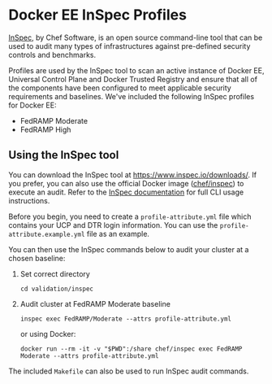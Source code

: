 # Docker EE InSpec Profiles

[InSpec](https://inspec.io), by Chef Software, is an open source command-line tool that can be used to audit many types of infrastructures against pre-defined security controls and benchmarks.

Profiles are used by the InSpec tool to scan an active instance of Docker EE, Universal Control Plane and Docker Trusted Registry and ensure that all of the components have been configured to meet applicable security requirements and baselines. We've included the following InSpec profiles for Docker EE:

- FedRAMP Moderate
- FedRAMP High


## Using the InSpec tool

You can download the InSpec tool at https://www.inspec.io/downloads/. If you prefer, you can also use the official Docker image ([chef/inspec](https://store.docker.com/community/images/chef/inspec)) to execute an audit. Refer to the [InSpec documentation](https://www.inspec.io/docs/) for full CLI usage instructions.

Before you begin, you need to create a `profile-attribute.yml` file which contains your UCP and DTR login information. You can use the `profile-attribute.example.yml` file as an example.

You can then use the InSpec commands below to audit your cluster at a chosen baseline:

1. Set correct directory

    `cd validation/inspec`

2. Audit cluster at FedRAMP Moderate baseline

    `inspec exec FedRAMP/Moderate --attrs profile-attribute.yml`

    or using Docker:

    `docker run --rm -it -v "$PWD":/share chef/inspec exec FedRAMP Moderate --attrs profile-attribute.yml`

The included `Makefile` can also be used to run InSpec audit commands.
